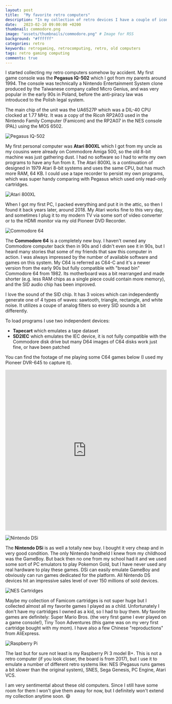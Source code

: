 ```yaml
---
layout: post
title:  "My favorite retro computers"
description: "In my collection of retro devices I have a couple of iconic computers and consoles."
date:   2023-02-10 09:00:00 +0200
thumbnail: commodore.png
image: "assets/thumbnails/commodore.png" # Image for RSS
background: "#ffffff"
categories: retro
keywords: retrogaming, retrocomputing, retro, old computers
tags: retro gaming computing
comments: true
---
```


I started collecting my retro computers somehow by accident. My first game console was the **Pegasus IQ-502** which I got from my parents around 1994. The console was technically a Nintendo Entertainment System clone produced by the Taiwanese company called Micro Genius, and was very popular in the early 90s in Poland, before the anti-piracy law was introduced to the Polish legal system.

The main chip of the unit was the UA6527P which was a DIL-40 CPU clocked at 1.77 MHz. It was a copy of the Ricoh RP2A03 used in the Nintendo Family Computer (Famicom) and the RP2A07 in the NES console (PAL) using the MOS 6502.

![Pegasus IQ-502]({{site.url}}/assets/2023-02-10/Pegasus_IQ-502.jpg)

My first personal computer was **Atari 800XL** which I got from my uncle as my cousins were already on Commodore Amiga 500, so the old 8-bit machine was just gathering dust. I had no software so I had to write my own programs to have any fun from it. The Atari 800XL is a continuation of designed in 1979 Atari 8-bit systems and uses the same CPU, but has much more RAM, 64 KB. I could use a tape recorder to persist my own programs, which was super handy comparing with Pegasus which used only read-only cartridges.

![Atari 800XL]({{site.url}}/assets/2023-02-10/Atari800XL.jpg)

When I got my first PC, I packed everything and put it in the attic, so then I found it back years later, around 2018. My Atari works fine to this very day, and sometimes I plug it to my modern TV via some sort of video converter or to the HDMI monitor via my old Pioneer DVD Recorder.

![Commodore 64]({{site.url}}/assets/2023-02-10/Commodore64.jpg)

The **Commodore 64** is a completely new buy. I haven't owned any Commodore computer back then in 90s and I didn't even see it in 90s, but I heard many stories that some of my friends that saw this computer in action. I was always impressed by the number of available software and games on this system. My C64 is referred as C64-C and it's a newer version from the early 90s but fully compatible with "bread bin" Commodore 64 from 1982. Its motherboard was a bit rearranged and made shorter (e.g. less RAM chips as a single piece could contain more memory), and the SID audio chip has been improved.

I love the sound of the SID chip. It has 3 voices which can independently generate one of 4 types of waves: sawtooth, triangle, rectangle, and white noise. It utilizes a coupe of analog filters so every SID sounds a bit differently.

To load programs I use two independent devices:
- **Tapecart** which emulates a tape dataset
- **SD2IEC** which emulates the IEC device, it is not fully compatible with the Commodore disk drive but many D64 images of C64 disks work just fine, or have been patched

You can find the footage of me playing some C64 games below (I used my Pioneer DVR-645 to capture it).

<iframe width="100%" height="500" src="https://www.youtube.com/embed/LaTrxRJUdHk" title="YouTube video player" frameborder="0" allow="accelerometer; autoplay; clipboard-write; encrypted-media; gyroscope; picture-in-picture; web-share" allowfullscreen></iframe>

![Nintendo DSi]({{site.url}}/assets/2023-02-10/Nintendo_DSi.jpg)

The **Nintendo DSi** is as well a totally new buy. I bought it very cheap and in very good condition. The only Nintendo handheld I knew from my childhood was the GameBoy. But back then no one from my school had it and we used some sort of PC emulators to play Pokemon Gold, but I have never used any real hardware to play these games. DSi can easily emulate GameBoy and obviously can run games dedicated for the platform. All Nintendo DS devices hit an impressive sales level of over 150 millions of sold devices. 

![NES Cartridges]({{site.url}}/assets/2023-02-10/NES_Carts.jpg)

Maybe my collection of Famicom cartridges is not super huge but I collected almost all my favorite games I played as a child. Unfortunately I don't have my cartridges I owned as a kid, so I had to buy them. My favorite games are definitely: Super Mario Bros. (the very first game I ever played on a game console!), Tiny Toon Adventures (this game was on my very first cartridge bought with my mom). I have also a few Chinese "reproductions" from AliExpress. 

![Raspberry Pi]({{site.url}}/assets/2023-02-10/Raspberry_Pi.jpg)

The last but for sure not least is my Raspberry Pi 3 model B+. This is not a retro computer (if you look closer, the board is from 2017), but I use it to emulate a number of different retro systems like: NES (Pegasus runs games a bit slower than the original system), SNES, Sega Genesis, PC Engine, Atari VCS.

I am very sentimental about these old computers. Since I still have some room for them I won't give them away for now, but I definitely won't extend my collection anytime soon. 😄